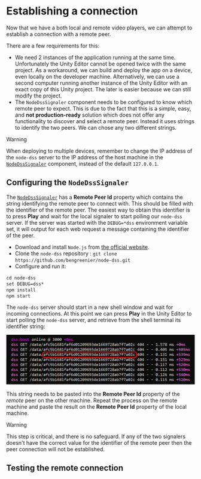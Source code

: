# Establishing a connection

Now that we have a both local and remote video players, we can attempt to establish a connection with a remote peer.

There are a few requirements for this:

- We need 2 instances of the application running at the same time. Unfortunately the Unity Editor cannot be opened twice with the same project. As a workaround, we can build and deploy the app on a device, even locally on the developer machine. Alternatively, we can use a second computer running another instance of the Unity Editor with an exact copy of this Unity project. The later is easier because we can still modify the project.
- The `NodeDssSignaler` component needs to be configured to know which remote peer to expect. This is due to the fact that this is a simple, easy, and **not production-ready** solution which does not offer any functionality to discover and select a remote peer. Instead it uses strings to identify the two peers. We can chose any two different strings.

> [!Warning]
> When deploying to multiple devices, remember to change the IP address of the `node-dss` server to the IP address of the host machine in the [`NodeDssSignaler`](xref:Microsoft.MixedReality.WebRTC.Unity.NodeDssSignaler) component, instead of the default `127.0.0.1`.

## Configuring the `NodeDssSignaler`

The [`NodeDssSignaler`](xref:Microsoft.MixedReality.WebRTC.Unity.NodeDssSignaler) has a **Remote Peer Id** property which contains the string identifying the remote peer to connect with. This should be filled with the identifier of the remote peer. The easiest way to obtain this identifier is to press **Play** and wait for the local signaler to start polling our `node-dss` server. If the server was started with the `DEBUG=*dss` environment variable set, it will output for each web request a message containing the identifier of the peer.

- Download and install `Node.js` from [the official website](https://nodejs.org/en/).
- Clone the `node-dss` repository : `git clone https://github.com/bengreenier/node-dss.git`
- Configure and run it:

```
cd node-dss
set DEBUG=dss*
npm install
npm start
```

The `node-dss` server should start in a new shell window and wait for incoming connections. At this point we can press **Play** in the Unity Editor to start polling the `node-dss` server, and retrieve from the shell terminal its identifier string:

![Create a new Unity project](helloworld-unity-17.png)

This string needs to be pasted into the **Remote Peer Id** property of the _remote_ peer on the other machine. Repeat the process on the remote machine and paste the result on the **Remote Peer Id** property of the local machine.

> [!Warning]
> This step is critical, and there is no safeguard. If any of the two signalers doesn't have the correct value for the identifier of the remote peer then the peer connection will not be established.

## Testing the remote connection


